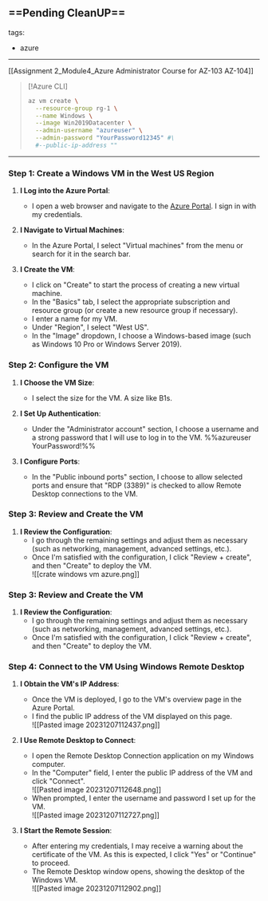 ==Pending CleanUP==
---
tags:
  - azure
---
[[Assignment 2_Module4_Azure Administrator Course for AZ-103 AZ-104]]


> [!Azure CLI]
> ```bash
> az vm create \
>   --resource-group rg-1 \
>   --name Windows \
>   --image Win2019Datacenter \
>   --admin-username "azureuser" \
>   --admin-password "YourPassword12345" #\
>   #--public-ip-address ""
> ```
> 
> 

--- 
### Step 1: Create a Windows VM in the West US Region

1. **I Log into the Azure Portal**:
    
    - I open a web browser and navigate to the [Azure Portal](https://portal.azure.com/). I sign in with my credentials.
2. **I Navigate to Virtual Machines**:
    
    - In the Azure Portal, I select "Virtual machines" from the menu or search for it in the search bar.
3. **I Create the VM**:
    
    - I click on "Create" to start the process of creating a new virtual machine.
    - In the "Basics" tab, I select the appropriate subscription and resource group (or create a new resource group if necessary).
    - I enter a name for my VM.
    - Under "Region", I select "West US".
    - In the "Image" dropdown, I choose a Windows-based image (such as Windows 10 Pro or Windows Server 2019).

### Step 2: Configure the VM

1. **I Choose the VM Size**:
    
    - I select the size for the VM. A size like B1s.
2. **I Set Up Authentication**:
    
    - Under the "Administrator account" section, I choose a username and a strong password that I will use to log in to the VM.
      %%azureuser YourPassword!%%
3. **I Configure Ports**:
    
    - In the "Public inbound ports" section, I choose to allow selected ports and ensure that "RDP (3389)" is checked to allow Remote Desktop connections to the VM.


### Step 3: Review and Create the VM

1. **I Review the Configuration**:
    - I go through the remaining settings and adjust them as necessary (such as networking, management, advanced settings, etc.).
    - Once I'm satisfied with the configuration, I click "Review + create", and then "Create" to deploy the VM.
      <br>![[crate windows vm azure.png]]

### Step 3: Review and Create the VM

1. **I Review the Configuration**:
    - I go through the remaining settings and adjust them as necessary (such as networking, management, advanced settings, etc.).
    - Once I'm satisfied with the configuration, I click "Review + create", and then "Create" to deploy the VM.

### Step 4: Connect to the VM Using Windows Remote Desktop

1. **I Obtain the VM's IP Address**:
    
    - Once the VM is deployed, I go to the VM's overview page in the Azure Portal.
    - I find the public IP address of the VM displayed on this page.
      <br>![[Pasted image 20231207112437.png]]
2. **I Use Remote Desktop to Connect**:
    
    - I open the Remote Desktop Connection application on my Windows computer.
    - In the "Computer" field, I enter the public IP address of the VM and click "Connect".
      <br>![[Pasted image 20231207112648.png]]
    - When prompted, I enter the username and password I set up for the VM.
      <br>![[Pasted image 20231207112727.png]]
3. **I Start the Remote Session**:
    
    - After entering my credentials, I may receive a warning about the certificate of the VM. As this is expected, I click "Yes" or "Continue" to proceed.
    - The Remote Desktop window opens, showing the desktop of the Windows VM.
      <br>![[Pasted image 20231207112902.png]]

